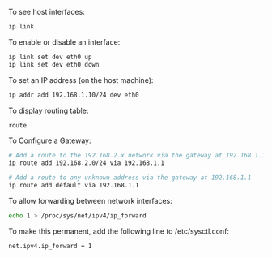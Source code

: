 
To see host interfaces:
``` bash
ip link
```

To enable or disable an interface:
``` bash
ip link set dev eth0 up
ip link set dev eth0 down
``` 

To set an IP address (on the host machine):
``` bash
ip addr add 192.168.1.10/24 dev eth0
```

To display routing table:
``` bash
route
```
To Configure a Gateway:
``` bash
# Add a route to the 192.168.2.x network via the gateway at 192.168.1.1
ip route add 192.168.2.0/24 via 192.168.1.1

# Add a route to any unknown address via the gateway at 192.168.1.1
ip route add default via 192.168.1.1
```


To allow forwarding between network interfaces:
``` bash
echo 1 > /proc/sys/net/ipv4/ip_forward
```

To make this permanent, add the following line to /etc/sysctl.conf:
``` bash
net.ipv4.ip_forward = 1
```
